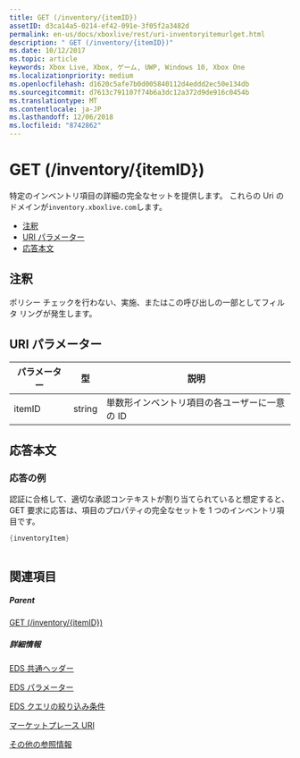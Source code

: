 ```yaml
---
title: GET (/inventory/{itemID})
assetID: d3ca14a5-0214-ef42-091e-3f05f2a3482d
permalink: en-us/docs/xboxlive/rest/uri-inventoryitemurlget.html
description: " GET (/inventory/{itemID})"
ms.date: 10/12/2017
ms.topic: article
keywords: Xbox Live, Xbox, ゲーム, UWP, Windows 10, Xbox One
ms.localizationpriority: medium
ms.openlocfilehash: d1620c5afe7b0d005840112d4eddd2ec50e134db
ms.sourcegitcommit: d7613c791107f74b6a3dc12a372d9de916c0454b
ms.translationtype: MT
ms.contentlocale: ja-JP
ms.lasthandoff: 12/06/2018
ms.locfileid: "8742862"
---
```

# <a name="get-inventoryitemid"></a>GET (/inventory/{itemID})
特定のインベントリ項目の詳細の完全なセットを提供します。 これらの Uri のドメインが`inventory.xboxlive.com`します。
 
  * [注釈](#ID4EX)
  * [URI パラメーター](#ID4EAB)
  * [応答本文](#ID4ELB)
 
<a id="ID4EX"></a>

 
## <a name="remarks"></a>注釈
 
ポリシー チェックを行わない、実施、またはこの呼び出しの一部としてフィルタ リングが発生します。
  
<a id="ID4EAB"></a>

 
## <a name="uri-parameters"></a>URI パラメーター
 
| パラメーター| 型| 説明| 
| --- | --- | --- | 
| itemID| string| 単数形インベントリ項目の各ユーザーに一意の ID| 
  
<a id="ID4ELB"></a>

 
## <a name="response-body"></a>応答本文
 
<a id="ID4ERB"></a>

 
### <a name="sample-response"></a>応答の例
 
認証に合格して、適切な承認コンテキストが割り当てられていると想定すると、GET 要求に応答は、項目のプロパティの完全なセットを 1 つのインベントリ項目です。
 

```cpp
{inventoryItem}
         
```

   
<a id="ID4E4B"></a>

 
## <a name="see-also"></a>関連項目
 
<a id="ID4E6B"></a>

 
##### <a name="parent"></a>Parent 

[GET (/inventory/{itemID})]()

  
<a id="ID4EJC"></a>

 
##### <a name="further-information"></a>詳細情報 

[EDS 共通ヘッダー](../../additional/edscommonheaders.md)

 [EDS パラメーター](../../additional/edsparameters.md)

 [EDS クエリの絞り込み条件](../../additional/edsqueryrefiners.md)

 [マーケットプレース URI](atoc-reference-marketplace.md)

 [その他の参照情報](../../additional/atoc-xboxlivews-reference-additional.md)

   